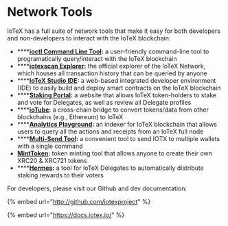 # Network Tools

IoTeX has a full suite of network tools that make it easy for both developers and non-developers to interact with the IoTeX blockchain:

* \*\*\*\*[**ioctl Command Line Tool**](https://docs.iotex.io/developer/ioctl/install.html)**:** a user-friendly command-line tool to programatically query/interact with the IoTeX blockchain
* \*\*\*\*[**iotexscan Explorer**](https://iotexscan.io/)**:** the official explorer of the IoTeX Network, which houses all transaction history that can be queried by anyone
* \*\*\*\*[**IoTeX Studio IDE**](https://community.iotex.io/t/iotex-studio-ide-compile-deploy-test-smart-contracts-online/1818)**:** a web-based integrated developer environment \(IDE\) to easily build and deploy smart contracts on the IoTeX blockchain
* \*\*\*\*[**Staking Portal**](https://member.iotex.io)**:** a website that allows IoTeX token-holders to stake and vote for Delegates, as well as review all Delegate profiles
* \*\*\*\*[**ioTube**](https://tube.iotex.io)**:** a cross-chain bridge to convert tokens/data from other blockchains \(e.g., Ethereum\) to IoTeX
* \*\*\*\*[**Analytics Playground**](https://analytics.iotexscan.io/)**:** an indexer for IoTeX blockchain that allows users to query all the actions and receipts from an IoTeX full node
* \*\*\*\*[**Multi-Send Tool**](https://www.youtube.com/watch?v=gpAfOTGd42g&ab_channel=IoTeXOfficial)**:** a convenient tool to send IOTX to multiple wallets with a single command
* [**MintToken**](http://minttoken.io/)**:** token minting tool that allows anyone to create their own XRC20 & XRC721 tokens
* \*\*\*\*[**Hermes**](https://hermes.to)**:** a tool for IoTeX Delegates to automatically distribute staking rewards to their voters

For developers, please visit our Github and dev documentation:

{% embed url="http://github.com/iotexproject" %}

{% embed url="https://docs.iotex.io/" %}

